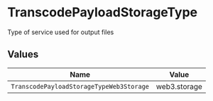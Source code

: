# TranscodePayloadStorageType

Type of service used for output files


## Values

| Name                                     | Value                                    |
| ---------------------------------------- | ---------------------------------------- |
| `TranscodePayloadStorageTypeWeb3Storage` | web3.storage                             |